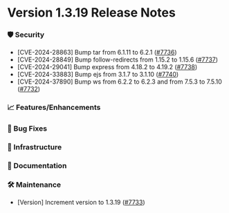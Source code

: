 # Version 1.3.19 Release Notes

### 🛡 Security

- [CVE-2024-28863] Bump tar from 6.1.11 to 6.2.1 ([#7736](https://github.com/opensearch-project/OpenSearch-Dashboards/pull/7736))
- [CVE-2024-28849] Bump follow-redirects from 1.15.2 to 1.15.6 ([#7737](https://github.com/opensearch-project/OpenSearch-Dashboards/pull/7737))
- [CVE-2024-29041] Bump express from 4.18.2 to 4.19.2 ([#7738](https://github.com/opensearch-project/OpenSearch-Dashboards/pull/7738))
- [CVE-2024-33883] Bump ejs from 3.1.7 to 3.1.10 ([#7740](https://github.com/opensearch-project/OpenSearch-Dashboards/pull/7740))
- [CVE-2024-37890] Bump ws from 6.2.2 to 6.2.3 and from 7.5.3 to 7.5.10 ([#7732](https://github.com/opensearch-project/OpenSearch-Dashboards/pull/7732))

### 📈 Features/Enhancements

### 🐛 Bug Fixes

### 🚞 Infrastructure

### 📝 Documentation

### 🛠  Maintenance

- [Version] Increment version to 1.3.19 ([#7733](https://github.com/opensearch-project/OpenSearch-Dashboards/pull/7733))